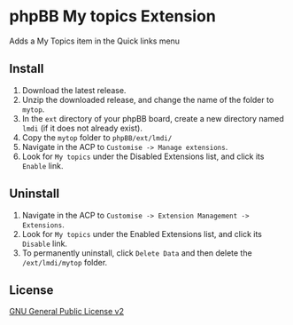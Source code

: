 # phpBB My topics Extension

Adds a My Topics item in the Quick links menu

## Install

1. Download the latest release.
2. Unzip the downloaded release, and change the name of the folder to `mytop`.
3. In the `ext` directory of your phpBB board, create a new directory named `lmdi` 
   (if it does not already exist).
4. Copy the `mytop` folder to `phpBB/ext/lmdi/`
5. Navigate in the ACP to `Customise -> Manage extensions`.
6. Look for `My topics` under the Disabled Extensions list, and click its 
  `Enable` link.

## Uninstall

1. Navigate in the ACP to `Customise -> Extension Management -> Extensions`.
2. Look for `My topics` under the Enabled Extensions list, and click its `Disable` link.
3. To permanently uninstall, click `Delete Data` and then delete the `/ext/lmdi/mytop` folder.

## License
[GNU General Public License v2](http://opensource.org/licenses/GPL-2.0)
